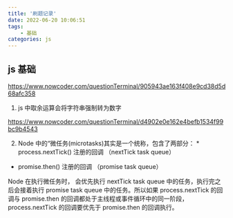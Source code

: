 ```yaml
---
title: '刷题记录'
date: 2022-06-20 10:06:51
tags: 
    - 基础
categories: js
---
```


## js 基础

https://www.nowcoder.com/questionTerminal/905943ae163f408e9cd38d5d68afc358

1. js 中取余运算会将字符串强制转为数字

https://www.nowcoder.com/questionTerminal/d4902e0e162e4befb1534f99bc9b4543

2. Node 中的“微任务(microtasks)其实是一个统称，包含了两部分： *    process.nextTick() 注册的回调 （nextTick task queue）

* promise.then() 注册的回调 （promise task queue）

Node 在执行微任务时， 会优先执行 nextTick task queue 中的任务，执行完之后会接着执行 promise task queue 中的任务。所以如果 process.nextTick 的回调与 promise.then 的回调都处于主线程或事件循环中的同一阶段， process.nextTick 的回调要优先于 promise.then 的回调执行。
